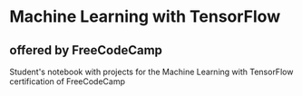 # Machine Learning with TensorFlow
## offered by FreeCodeCamp

Student's notebook with projects for the Machine Learning with TensorFlow certification of FreeCodeCamp
